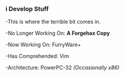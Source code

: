 ### i Develop Stuff

<!--


-->
-This is where the terrible bit comes in.

-No Longer Working On: **A Forgehax Copy**

-Now Working On: FurryWare+

-Has Comprehended: Vim

-Architecture: PowerPC-32 *(Occasionally x86)*

